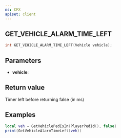 ```yaml
---
ns: CFX
apiset: client
---
```

## GET_VEHICLE_ALARM_TIME_LEFT

```c
int GET_VEHICLE_ALARM_TIME_LEFT(Vehicle vehicle);
```


## Parameters
* **vehicle**: 

## Return value
Timer left before returning false (in ms)

## Examples
```lua
local veh = GetVehiclePedIsIn(PlayerPedId(), false)
print(GetVehicleAlarmTimeLeft(veh))
```
